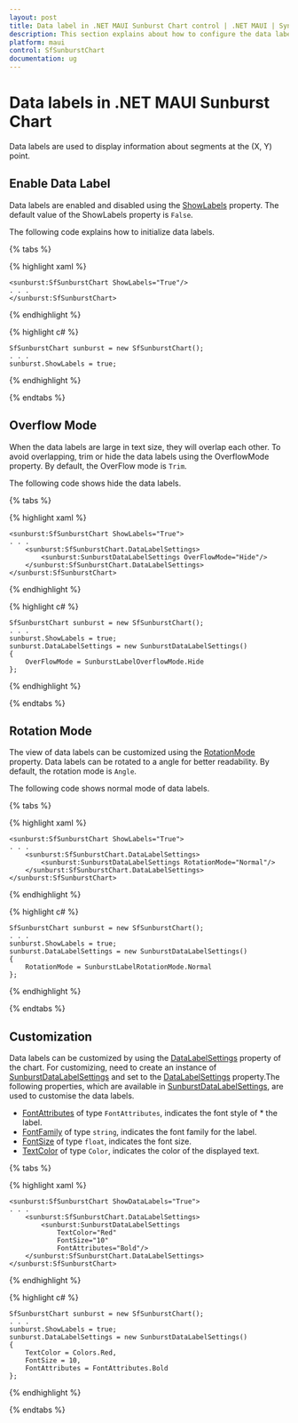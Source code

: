 ```yaml
---
layout: post
title: Data label in .NET MAUI Sunburst Chart control | .NET MAUI | Syncfusion
description: This section explains about how to configure the data labels and its features in .NET MAUI Sunburst Chart.
platform: maui
control: SfSunburstChart
documentation: ug
---
```


# Data labels in .NET MAUI Sunburst Chart
Data labels are used to display information about segments at the (X, Y) point.

## Enable Data Label 
Data labels are enabled and disabled using the [ShowLabels]() property. The default value of the ShowLabels property is `False`.

The following code explains how to initialize data labels. 

{% tabs %}

{% highlight xaml %}

    <sunburst:SfSunburstChart ShowLabels="True"/>
    . . .
    </sunburst:SfSunburstChart>

{% endhighlight %}

{% highlight c# %}

    SfSunburstChart sunburst = new SfSunburstChart();
    . . .
    sunburst.ShowLabels = true;

{% endhighlight %}

{% endtabs %} 

## Overflow Mode

When the data labels are large in text size, they will overlap each other. To avoid overlapping, trim or hide the data labels using the OverflowMode property. By default, the OverFlow mode is `Trim`.

The following code shows hide the data labels.

{% tabs %}

{% highlight xaml %}

    <sunburst:SfSunburstChart ShowLabels="True">
    . . .
        <sunburst:SfSunburstChart.DataLabelSettings>
            <sunburst:SunburstDataLabelSettings OverFlowMode="Hide"/>
        </sunburst:SfSunburstChart.DataLabelSettings>
    </sunburst:SfSunburstChart>

{% endhighlight %}

{% highlight c# %}

    SfSunburstChart sunburst = new SfSunburstChart();
    . . .
    sunburst.ShowLabels = true;
    sunburst.DataLabelSettings = new SunburstDataLabelSettings()
    {
        OverFlowMode = SunburstLabelOverflowMode.Hide
    };

{% endhighlight %}

{% endtabs %} 

## Rotation Mode

The view of data labels can be customized using the [RotationMode]() property. Data labels can be rotated to a angle for better readability. By default, the rotation mode is `Angle`.

The following code shows normal mode of data labels.

{% tabs %}

{% highlight xaml %}

    <sunburst:SfSunburstChart ShowLabels="True">
    . . .
        <sunburst:SfSunburstChart.DataLabelSettings>
            <sunburst:SunburstDataLabelSettings RotationMode="Normal"/>
        </sunburst:SfSunburstChart.DataLabelSettings>
    </sunburst:SfSunburstChart>

{% endhighlight %}

{% highlight c# %}

    SfSunburstChart sunburst = new SfSunburstChart();
    . . .
    sunburst.ShowLabels = true;
    sunburst.DataLabelSettings = new SunburstDataLabelSettings()
    {
        RotationMode = SunburstLabelRotationMode.Normal     
    };

{% endhighlight %}

{% endtabs %} 

## Customization

 Data labels can be customized by using the [DataLabelSettings]() property of the chart. For customizing, need to create an instance of [SunburstDataLabelSettings]() and set to the [DataLabelSettings]() property.The following properties, which are available in [SunburstDataLabelSettings](), are used to customise the data labels. 

* [FontAttributes]() of type `FontAttributes`, indicates the font style of * the label.
* [FontFamily]() of type `string`, indicates the font family for the label.
* [FontSize]() of type `float`, indicates the font size.
* [TextColor]() of type `Color`, indicates the color of the displayed text.

{% tabs %}

{% highlight xaml %}

    <sunburst:SfSunburstChart ShowDataLabels="True">
    . . .
        <sunburst:SfSunburstChart.DataLabelSettings>
            <sunburst:SunburstDataLabelSettings     
                TextColor="Red"   
                FontSize="10"    
                FontAttributes="Bold"/>
        </sunburst:SfSunburstChart.DataLabelSettings>
    </sunburst:SfSunburstChart>

{% endhighlight %}

{% highlight c# %}

    SfSunburstChart sunburst = new SfSunburstChart();
    . . .
    sunburst.ShowLabels = true;
    sunburst.DataLabelSettings = new SunburstDataLabelSettings()
    {
        TextColor = Colors.Red,
        FontSize = 10,
        FontAttributes = FontAttributes.Bold
    };

{% endhighlight %}

{% endtabs %} 